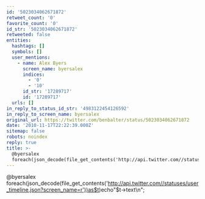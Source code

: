```yaml
---
id: '5023034062671872'
retweet_count: '0'
favorite_count: '0'
id_str: '5023034062671872'
retweeted: false
entities:
  hashtags: []
  symbols: []
  user_mentions:
    - name: Alex Byers
      screen_name: byersalex
      indices:
        - '0'
        - '10'
      id_str: '17289717'
      id: '17289717'
  urls: []
in_reply_to_status_id_str: '4983122454126592'
in_reply_to_screen_name: byersalex
original_url: https://twitter.com/benbalter/status/5023034062671872
date: '2010-11-17T22:22:39.000Z'
sitemap: false
robots: noindex
reply: true
title: >-
  @byersalex
  foreach(json_decode(file_get_contents('http://api.twitter.com//statuses/user_timeline.json?screen_name=r…
---
```


@byersalex foreach(json_decode(file_get_contents('http://api.twitter.com//statuses/user_timeline.json?screen_name=r'))as$t)echo"$t-&gt;text\n";